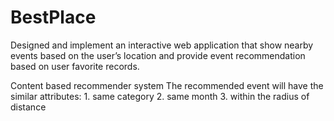 # BestPlace
Designed and implement an interactive web application that show nearby events based on the user’s location and 
provide event recommendation based on user favorite records.

Content based recommender system
The recommended event will have the similar attributes: 
     1. same category
     2. same month
     3. within the radius of distance
     
                                
